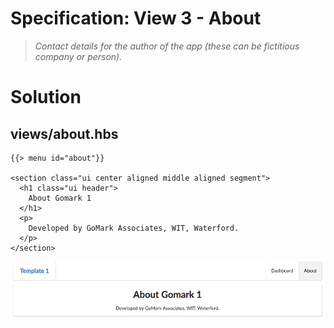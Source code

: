 # Specification: View 3 - About

>*Contact details for the author of the app (these can be fictitious company or person).*

# Solution

## views/about.hbs

~~~
{{> menu id="about"}}

<section class="ui center aligned middle aligned segment">
  <h1 class="ui header">
    About Gomark 1
  </h1>
  <p>
    Developed by GoMark Associates, WIT, Waterford.
  </p>
</section>
~~~

![](img/11.png)